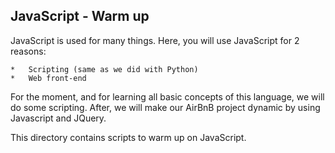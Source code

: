 ## JavaScript - Warm up

JavaScript is used for many things. Here, you will use JavaScript for 2 reasons:

	*	Scripting (same as we did with Python)
	*	Web front-end
For the moment, and for learning all basic concepts of this language, we will do some scripting. After, we will make our AirBnB project dynamic by using Javascript and JQuery.

This directory contains scripts to warm up on JavaScript.

